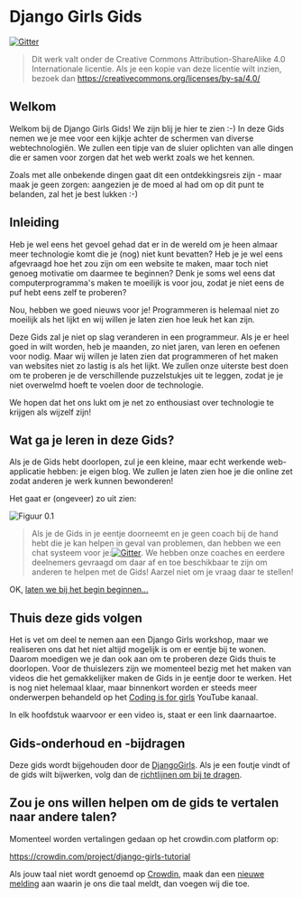 # Django Girls Gids

[![Gitter](https://badges.gitter.im/DjangoGirls/tutorial.svg)](https://gitter.im/DjangoGirls/tutorial)

> Dit werk valt onder de Creative Commons Attribution-ShareAlike 4.0 Internationale licentie. Als je een kopie van deze licentie wilt inzien, bezoek dan https://creativecommons.org/licenses/by-sa/4.0/

## Welkom

Welkom bij de Django Girls Gids! We zijn blij je hier te zien :-) In deze Gids nemen we je mee voor een kijkje achter de schermen van diverse webtechnologiën. We zullen een tipje van de sluier oplichten van alle dingen die er samen voor zorgen dat het web werkt zoals we het kennen.

Zoals met alle onbekende dingen gaat dit een ontdekkingsreis zijn - maar maak je geen zorgen: aangezien je de moed al had om op dit punt te belanden, zal het je best lukken :-)

## Inleiding

Heb je wel eens het gevoel gehad dat er in de wereld om je heen almaar meer technologie komt die je (nog) niet kunt bevatten? Heb je je wel eens afgevraagd hoe het zou zijn om een website te maken, maar toch niet genoeg motivatie om daarmee te beginnen? Denk je soms wel eens dat computerprogramma's maken te moeilijk is voor jou, zodat je niet eens de puf hebt eens zelf te proberen?

Nou, hebben we goed nieuws voor je! Programmeren is helemaal niet zo moeilijk als het lijkt en wij willen je laten zien hoe leuk het kan zijn.

Deze Gids zal je niet op slag veranderen in een programmeur. Als je er heel goed in wilt worden, heb je maanden, zo niet jaren, van leren en oefenen voor nodig. Maar wij willen je laten zien dat programmeren of het maken van websites niet zo lastig is als het lijkt. We zullen onze uiterste best doen om te proberen je de verschillende puzzelstukjes uit te leggen, zodat je je niet overwelmd hoeft te voelen door de technologie.

We hopen dat het ons lukt om je net zo enthousiast over technologie te krijgen als wijzelf zijn!

## Wat ga je leren in deze Gids?

Als je de Gids hebt doorlopen, zul je een kleine, maar echt werkende web-applicatie hebben: je eigen blog. We zullen je laten zien hoe je die online zet zodat anderen je werk kunnen bewonderen!

Het gaat er (ongeveer) zo uit zien:

![Figuur 0.1](images/application.png)

> Als je de Gids in je eentje doorneemt en je geen coach bij de hand hebt die je kan helpen in geval van problemen, dan hebben we een chat systeem voor je:[![Gitter](https://badges.gitter.im/DjangoGirls/tutorial.svg)](https://gitter.im/DjangoGirls/tutorial). We hebben onze coaches en eerdere deelnemers gevraagd om daar af en toe beschikbaar te zijn om anderen te helpen met de Gids! Aarzel niet om je vraag daar te stellen!

OK, [laten we bij het begin beginnen...](./how_the_internet_works/README.md)

## Thuis deze gids volgen

Het is vet om deel te nemen aan een Django Girls workshop, maar we realiseren ons dat het niet altijd mogelijk is om er eentje bij te wonen. Daarom moedigen we je dan ook aan om te proberen deze Gids thuis te doorlopen. Voor de thuislezers zijn we momenteel bezig met het maken van videos die het gemakkelijker maken de Gids in je eentje door te werken. Het is nog niet helemaal klaar, maar binnenkort worden er steeds meer onderwerpen behandeld op het [Coding is for girls](https://www.youtube.com/channel/UC0hNd2uW8jTR5K3KBzRuG2A/feed) YouTube kanaal.

In elk hoofdstuk waarvoor er een video is, staat er een link daarnaartoe.

## Gids-onderhoud en -bijdragen

Deze gids wordt bijgehouden door de [DjangoGirls](https://djangogirls.org/). Als je een foutje vindt of de gids wilt bijwerken, volg dan de [richtlijnen om bij te dragen](https://github.com/DjangoGirls/tutorial/blob/master/README.md).

## Zou je ons willen helpen om de gids te vertalen naar andere talen?

Momenteel worden vertalingen gedaan op het crowdin.com platform op:

https://crowdin.com/project/django-girls-tutorial

Als jouw taal niet wordt genoemd op [Crowdin](https://crowdin.com/), maak dan een [nieuwe melding](https://github.com/DjangoGirls/tutorial/issues/new) aan waarin je ons die taal meldt, dan voegen wij die toe.